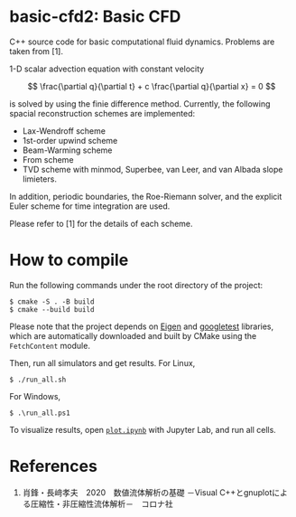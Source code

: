 # basic-cfd2: Basic CFD
C++ source code for basic computational fluid dynamics.
Problems are taken from [1].

1-D scalar advection equation with constant velocity

$$
\frac{\partial q}{\partial t} + c \frac{\partial q}{\partial x} = 0
$$

is solved by using the finie difference method. Currently, the following spacial reconstruction schemes are implemented:

- Lax-Wendroff scheme
- 1st-order upwind scheme
- Beam-Warming scheme
- From scheme
- TVD scheme with minmod, Superbee, van Leer, and van Albada slope limieters.

In addition, periodic boundaries, the Roe-Riemann solver, and the explicit Euler scheme for time integration are used.

Please refer to [1] for the details of each scheme.

# How to compile

Run the following commands under the root directory of the project:

```
$ cmake -S . -B build
$ cmake --build build
```

Please note that the project depends on [Eigen](https://eigen.tuxfamily.org/index.php?title=Main_Page) and [googletest](https://github.com/google/googletest) libraries, which are automatically downloaded and built by CMake using the `FetchContent` module.

Then, run all simulators and get results. For Linux,

```
$ ./run_all.sh
```

For Windows,

```
$ .\run_all.ps1
```

To visualize results, open [`plot.ipynb`](./plot.ipynb) with Jupyter Lab, and run all cells.

# References
1. 肖鋒・長﨑孝夫　2020　数値流体解析の基礎 －Visual C++とgnuplotによる圧縮性・非圧縮性流体解析－　コロナ社